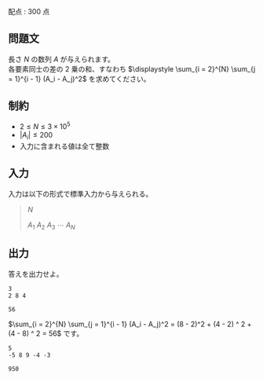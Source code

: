 配点 : $300$ 点

## 問題文

長さ $N$ の数列 $A$ が与えられます。<br>
各要素同士の差の $2$ 乗の和、すなわち $\displaystyle \sum_{i = 2}^{N} \sum_{j = 1}^{i - 1} (A_i - A_j)^2$ を求めてください。  

## 制約

- $2 \le N \le 3 \times 10^5$
- $|A_i| \le 200$
- 入力に含まれる値は全て整数

## 入力

入力は以下の形式で標準入力から与えられる。

> $N$
> 
> $A_1$ $A_2$ $A_3$ $\cdots$ $A_N$

## 出力

答えを出力せよ。  

```input1
3
2 8 4
```

```output1
56
```

$\sum_{i = 2}^{N} \sum_{j = 1}^{i - 1} (A_i - A_j)^2 = (8 - 2)^2 + (4 - 2) ^ 2 + (4 - 8) ^ 2 = 56$ です。  

```input2
5
-5 8 9 -4 -3
```

```output2
950
```
